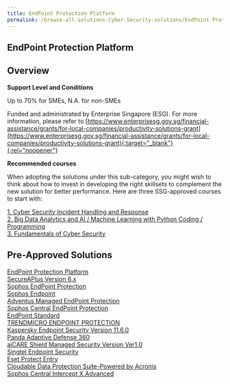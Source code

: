 ```yaml
---
title: EndPoint Protection Platform
permalink: /browse-all-solutions-Cyber-Security-solutions/EndPoint-Protection-Platform
---
```


## EndPoint Protection Platform
## Overview

**Support Level and Conditions**

Up to 70% for SMEs, N.A. for non-SMEs

Funded and administrated by Enterprise Singapore (ESG). For more information, please refer to
[https://www.enterprisesg.gov.sg/financial-assistance/grants/for-local-companies/productivity-solutions-grant](https://www.enterprisesg.gov.sg/financial-assistance/grants/for-local-companies/productivity-solutions-grant){:target="_blank"}{:rel="noopener"}

**Recommended courses**

When adopting the solutions under this sub-category, you might wish to think about how to invest in developing the right skillsets to complement the new solution for better performance. Here are three SSG-approved courses to start with:

<a href='https://courses.enterprisejobskills.gov.sg/Course_Internet/CourseDetail/SF-Cyber-Security-Incident-Handling-Response-2'  target='_blank' rel='noopener'>1. Cyber Security Incident Handling and Response</a><br>
<a href='https://courses.enterprisejobskills.gov.sg/Course_Internet/CourseDetail/Big-Data-Analytics-AI-Machine-Learning-Python-Coding-Programming-Beginner-Intermediate-2'  target='_blank' rel='noopener'>2. Big Data Analytics and AI / Machine Learning with Python Coding / Programming</a><br>
<a href='https://courses.enterprisejobskills.gov.sg/Course_Internet/CourseDetail/Fundamentals-Cyber-Security-2'  target='_blank' rel='noopener'>3. Fundamentals of Cyber Security</a><br>

## Pre-Approved Solutions

<a href='/productivity-solutions-grant/solutionrepo/solution516' target='_blank'>EndPoint Protection Platform</a><br>
<a href='/productivity-solutions-grant/solutionrepo/solution763' target='_blank'>SecureAPlus Version 6.x</a><br>
<a href='/productivity-solutions-grant/solutionrepo/solution1548' target='_blank'>Sophos EndPoint Protection</a><br>
<a href='/productivity-solutions-grant/solutionrepo/solution1963' target='_blank'>Sophos Endpoint</a><br>
<a href='/productivity-solutions-grant/solutionrepo/solution2050' target='_blank'>Adventus Managed EndPoint Protection</a><br>
<a href='/productivity-solutions-grant/solutionrepo/solution2105' target='_blank'>Sophos Central EndPoint Protection</a><br>
<a href='/productivity-solutions-grant/solutionrepo/solution2177' target='_blank'>EndPoint Standard</a><br>
<a href='/productivity-solutions-grant/solutionrepo/solution2265' target='_blank'>TRENDMICRO ENDPOINT PROTECTION</a><br>
<a href='/productivity-solutions-grant/solutionrepo/solution2492' target='_blank'>Kaspersky Endpoint Security Version 11.6.0</a><br>
<a href='/productivity-solutions-grant/solutionrepo/solution2497' target='_blank'>Panda Adaptive Defense 360</a><br>
<a href='/productivity-solutions-grant/solutionrepo/solution2633' target='_blank'>aiCARE Shield Managed Security Version Ver1.0</a><br>
<a href='/productivity-solutions-grant/solutionrepo/solution2656' target='_blank'>Singtel Endpoint Security</a><br>
<a href='/productivity-solutions-grant/solutionrepo/solution2717' target='_blank'>Eset Protect Entry</a><br>
<a href='/productivity-solutions-grant/solutionrepo/solution2910' target='_blank'>Cloudable Data Protection Suite-Powered by Acronis</a><br>
<a href='/productivity-solutions-grant/solutionrepo/solution2930' target='_blank'>Sophos Central Intercept X Advanced</a><br>

